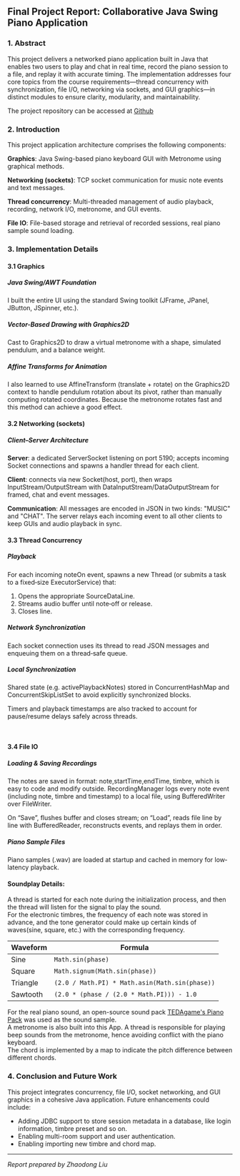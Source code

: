 ## Final Project Report: Collaborative Java Swing Piano Application

### 1. Abstract

This project delivers a networked piano application built in Java that enables two users to play and chat in real time, record the piano session to a file, and replay it with accurate timing. The implementation addresses four core topics from the course requirements—thread concurrency with synchronization, file I/O, networking via sockets, and GUI graphics—in distinct modules to ensure clarity, modularity, and maintainability.

The project repository can be accessed at [Github](https://github.com/zhaodong-liu/Java-Cooperating-Piano.git)

### 2. Introduction

This project application architecture comprises the following components:

**Graphics**: Java Swing-based piano keyboard GUI with Metronome using graphical methods.

**Networking (sockets)**: TCP socket communication for music note events and text messages.

**Thread concurrency**: Multi-threaded management of audio playback, recording, network I/O, metronome, and GUI events.

**File IO**: File-based storage and retrieval of recorded sessions, real piano sample sound loading.

### 3. Implementation Details
#### 3.1 Graphics
##### Java Swing/AWT Foundation
I built the entire UI using the standard Swing toolkit (JFrame, JPanel, JButton, JSpinner, etc.).
##### Vector-Based Drawing with Graphics2D
Cast to Graphics2D to draw a virtual metronome with a shape, simulated pendulum, and a balance weight. 
##### Affine Transforms for Animation
I also learned to use AffineTransform (translate + rotate) on the Graphics2D context to handle pendulum rotation about its pivot, rather than manually computing rotated coordinates. Because the metronome rotates fast and this method can achieve a good effect.

#### 3.2 Networking (sockets)
##### Client–Server Architecture
**Server**: a dedicated ServerSocket listening on port 5190; accepts incoming Socket connections and spawns a handler thread for each client.

**Client**: connects via new Socket(host, port), then wraps InputStream/OutputStream with DataInputStream/DataOutputStream for framed, chat and event messages.

**Communication**: All messages are encoded in JSON in two kinds: "MUSIC" and "CHAT". The server relays each incoming event to all other clients to keep GUIs and audio playback in sync.

#### 3.3 Thread Concurrency
##### Playback
For each incoming noteOn event, spawns a new Thread (or submits a task to a fixed‐size ExecutorService) that:

1. Opens the appropriate SourceDataLine.
2. Streams audio buffer until note‐off or release.
3. Closes line.

##### Network Synchronization
Each socket connection uses its thread to read JSON messages and enqueuing them on a thread‐safe queue.
##### Local Synchronization
Shared state (e.g. activePlaybackNotes) stored in ConcurrentHashMap and ConcurrentSkipListSet to avoid explicitly synchronized blocks.

Timers and playback timestamps are also tracked to account for pause/resume delays safely across threads.



<br>

#### 3.4 File IO
##### Loading & Saving Recordings
The notes are saved in format: note,startTime,endTime, timbre, which is easy to code and modify outside. RecordingManager logs every note event (including note, timbre and timestamp) to a local file, using BufferedWriter over FileWriter.

On “Save”, flushes buffer and closes stream; on “Load”, reads file line by line with BufferedReader, reconstructs events, and replays them in order.

##### Piano Sample Files
Piano samples (.wav) are loaded at startup and cached in memory for low‐latency playback. 




#### Soundplay Details: 
A thread is started for each note during the initialization process, and then the thread will listen for the signal to play the sound.
<br>
For the electronic timbres, the frequency of each note was stored in advance, and the tone generator could make up certain kinds of waves(sine, square, etc.) with the corresponding frequency. 

| Waveform | Formula                                        |
| -------- | ---------------------------------------------- |
| Sine     | `Math.sin(phase)`                              |
| Square   | `Math.signum(Math.sin(phase))`                 |
| Triangle | `(2.0 / Math.PI) * Math.asin(Math.sin(phase))` |
| Sawtooth | `(2.0 * (phase / (2.0 * Math.PI))) - 1.0`      |

For the real piano sound, an open-source sound pack [TEDAgame's Piano Pack](https://freesound.org/people/TEDAgame/packs/25405/) was used as the sound sample.
<br>
A metronome is also built into this App. A thread is responsible for playing beep sounds from the metronome, hence avoiding conflict with the piano keyboard.
<br>
The chord is implemented by a map to indicate the pitch difference between different chords.


### 4. Conclusion and Future Work

This project integrates concurrency, file I/O, socket networking, and GUI graphics in a cohesive Java application. Future enhancements could include:

* Adding JDBC support to store session metadata in a database, like login information, timbre preset and so on.
* Enabling multi-room support and user authentication.
* Enabling importing new timbre and chord map.

---

*Report prepared by Zhaodong Liu*
